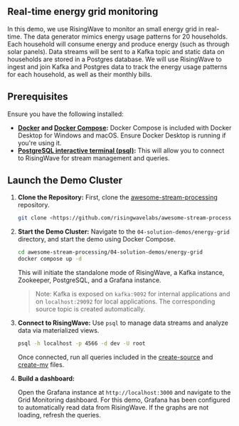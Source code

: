 ## Real-time energy grid monitoring 

In this demo, we use RisingWave to monitor an small energy grid in real-time. The data generator mimics energy usage patterns for 20 households. Each household will consume energy and produce energy (such as through solar panels). Data streams will be sent to a Kafka topic and static data on households are stored in a Postgres database. We will use RisingWave to ingest and join Kafka and Postgres data to track the energy usage patterns for each household, as well as their monthly bills. 

## Prerequisites

Ensure you have the following installed:

- **[Docker](https://docs.docker.com/get-docker/) and [Docker Compose](https://docs.docker.com/compose/install/):** Docker Compose is included with Docker Desktop for Windows and macOS. Ensure Docker Desktop is running if you're using it.
- **[PostgreSQL interactive terminal (psql)](https://www.postgresql.org/download/):** This will allow you to connect to RisingWave for stream management and queries.

## Launch the Demo Cluster

1. **Clone the Repository:** First, clone the [awesome-stream-processing](https://github.com/risingwavelabs/awesome-stream-processing) repository.
    
    ```bash
    git clone <https://github.com/risingwavelabs/awesome-stream-processing.git>
    
    ```
    
2. **Start the Demo Cluster:** Navigate to the `04-solution-demos/energy-grid` directory, and start the demo using Docker Compose.
    
    ```bash
    cd awesome-stream-processing/04-solution-demos/energy-grid
    docker compose up -d
    
    ```
    
    This will initiate the standalone mode of RisingWave, a Kafka instance, Zookeeper, PostgreSQL, and a Grafana instance. 
    
    > Note: Kafka is exposed on `kafka:9092` for internal applications and on `localhost:29092` for local applications. The corresponding source topic is created automatically.
    > 
3. **Connect to RisingWave:** Use `psql` to manage data streams and analyze data via materialized views. 
    
    ```bash
    psql -h localhost -p 4566 -d dev -U root
    ```

    Once connected, run all queries included in the [create-source](/04-solution-demos/energy_grid/create_source.md) and [create-mv](/04-solution-demos/energy_grid/create_mv.md) files.
    
4. **Build a dashboard:**

    Open the Grafana instance at `http://localhost:3000` and navigate to the Grid Monitoring dashboard. For this demo, Grafana has been configured to automatically read data from RisingWave. If the graphs are not loading, refresh the queries.